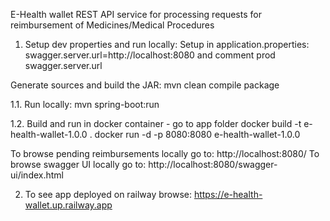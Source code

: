 E-Health wallet
REST API service for processing requests for reimbursement
of Medicines/Medical Procedures

1. Setup dev properties and run locally:
Setup in application.properties:
swagger.server.url=http://localhost:8080
and comment prod swagger.server.url

Generate sources and build the JAR:
mvn clean compile package

1.1. Run locally:
mvn spring-boot:run

1.2. Build and run in docker container - go to app folder
docker build -t e-health-wallet-1.0.0 .
docker run -d -p 8080:8080 e-health-wallet-1.0.0

To browse pending reimbursements locally go to:
http://localhost:8080/
To browse swagger UI locally go to:
http://localhost:8080/swagger-ui/index.html


2. To see app deployed on railway browse:
https://e-health-wallet.up.railway.app

